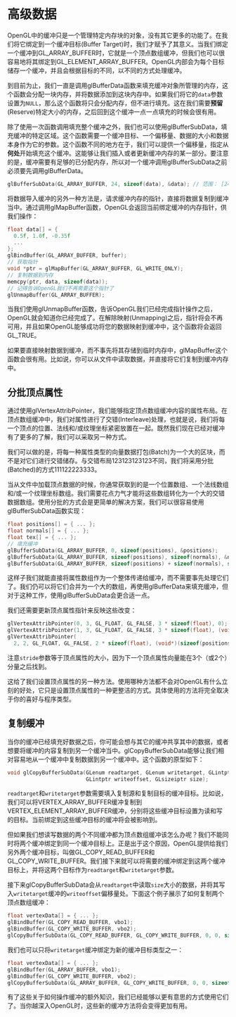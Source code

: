 # 高级数据

OpenGL中的缓冲只是一个管理特定内存块的对象，没有其它更多的功能了。在我们将它绑定到一个缓冲目标(Buffer Target)时，我们才赋予了其意义。当我们绑定一个缓冲到GL_ARRAY_BUFFER时，它就是一个顶点数组缓冲，但我们也可以很容易地将其绑定到GL_ELEMENT_ARRAY_BUFFER。OpenGL内部会为每个目标储存一个缓冲，并且会根据目标的不同，以不同的方式处理缓冲。

到目前为止，我们一直是调用glBufferData函数来填充缓冲对象所管理的内存，这个函数会分配一块内存，并将数据添加到这块内存中。如果我们将它的`data`参数设置为`NULL`，那么这个函数将只会分配内存，但不进行填充。这在我们需要**预留**(Reserve)特定大小的内存，之后回到这个缓冲一点一点填充的时候会很有用。

除了使用一次函数调用填充整个缓冲之外，我们也可以使用glBufferSubData，填充缓冲的特定区域。这个函数需要一个缓冲目标、一个偏移量、数据的大小和数据本身作为它的参数。这个函数不同的地方在于，我们可以提供一个偏移量，指定从**何处**开始填充这个缓冲。这能够让我们插入或者更新缓冲内存的某一部分。要注意的是，缓冲需要有足够的已分配内存，所以对一个缓冲调用glBufferSubData之前必须要先调用glBufferData。

```c++
glBufferSubData(GL_ARRAY_BUFFER, 24, sizeof(data), &data); // 范围： [24, 24 + sizeof(data)]
```

将数据导入缓冲的另外一种方法是，请求缓冲内存的指针，直接将数据复制到缓冲当中。通过调用glMapBuffer函数，OpenGL会返回当前绑定缓冲的内存指针，供我们操作：

```c++
float data[] = {
  0.5f, 1.0f, -0.35f
  ...
};
glBindBuffer(GL_ARRAY_BUFFER, buffer);
// 获取指针
void *ptr = glMapBuffer(GL_ARRAY_BUFFER, GL_WRITE_ONLY);
// 复制数据到内存
memcpy(ptr, data, sizeof(data));
// 记得告诉OpenGL我们不再需要这个指针了
glUnmapBuffer(GL_ARRAY_BUFFER);
```

当我们使用glUnmapBuffer函数，告诉OpenGL我们已经完成指针操作之后，OpenGL就会知道你已经完成了。在解除映射(Unmapping)之后，指针将会不再可用，并且如果OpenGL能够成功将您的数据映射到缓冲中，这个函数将会返回GL_TRUE。

如果要直接映射数据到缓冲，而不事先将其存储到临时内存中，glMapBuffer这个函数会很有用。比如说，你可以从文件中读取数据，并直接将它们复制到缓冲内存中。

## 分批顶点属性

通过使用glVertexAttribPointer，我们能够指定顶点数组缓冲内容的属性布局。在顶点数组缓冲中，我们对属性进行了交错(Interleave)处理，也就是说，我们将每一个顶点的位置、法线和/或纹理坐标紧密放置在一起。既然我们现在已经对缓冲有了更多的了解，我们可以采取另一种方式。

我们可以做的是，将每一种属性类型的向量数据打包(Batch)为一个大的区块，而不是对它们进行交错储存。与交错布局123123123123不同，我们将采用分批(Batched)的方式111122223333。

当从文件中加载顶点数据的时候，你通常获取到的是一个位置数组、一个法线数组和/或一个纹理坐标数组。我们需要花点力气才能将这些数组转化为一个大的交错数据数组。使用分批的方式会是更简单的解决方案，我们可以很容易使用glBufferSubData函数实现：

```c++
float positions[] = { ... };
float normals[] = { ... };
float tex[] = { ... };
// 填充缓冲
glBufferSubData(GL_ARRAY_BUFFER, 0, sizeof(positions), &positions);
glBufferSubData(GL_ARRAY_BUFFER, sizeof(positions), sizeof(normals), &normals);
glBufferSubData(GL_ARRAY_BUFFER, sizeof(positions) + sizeof(normals), sizeof(tex), &tex);
```

这样子我们就能直接将属性数组作为一个整体传递给缓冲，而不需要事先处理它们了。我们仍可以将它们合并为一个大的数组，再使用glBufferData来填充缓冲，但对于这种工作，使用glBufferSubData会更合适一点。

我们还需要更新顶点属性指针来反映这些改变：

```c++
glVertexAttribPointer(0, 3, GL_FLOAT, GL_FALSE, 3 * sizeof(float), 0);  
glVertexAttribPointer(1, 3, GL_FLOAT, GL_FALSE, 3 * sizeof(float), (void*)(sizeof(positions)));  
glVertexAttribPointer(
  2, 2, GL_FLOAT, GL_FALSE, 2 * sizeof(float), (void*)(sizeof(positions) + sizeof(normals)));
```

注意`stride`参数等于顶点属性的大小，因为下一个顶点属性向量能在3个（或2个）分量之后找到。

这给了我们设置顶点属性的另一种方法。使用哪种方法都不会对OpenGL有什么立刻的好处，它只是设置顶点属性的一种更整洁的方式。具体使用的方法将完全取决于你的喜好与程序类型。

## 复制缓冲

当你的缓冲已经填充好数据之后，你可能会想与其它的缓冲共享其中的数据，或者想要将缓冲的内容复制到另一个缓冲当中。glCopyBufferSubData能够让我们相对容易地从一个缓冲中复制数据到另一个缓冲中。这个函数的原型如下：

```c++
void glCopyBufferSubData(GLenum readtarget, GLenum writetarget, GLintptr readoffset,
                         GLintptr writeoffset, GLsizeiptr size);
```

`readtarget`和`writetarget`参数需要填入复制源和复制目标的缓冲目标。比如说，我们可以将VERTEX_ARRAY_BUFFER缓冲复制到VERTEX_ELEMENT_ARRAY_BUFFER缓冲，分别将这些缓冲目标设置为读和写的目标。当前绑定到这些缓冲目标的缓冲将会被影响到。

但如果我们想读写数据的两个不同缓冲都为顶点数组缓冲该怎么办呢？我们不能同时将两个缓冲绑定到同一个缓冲目标上。正是出于这个原因，OpenGL提供给我们另外两个缓冲目标，叫做GL_COPY_READ_BUFFER和GL_COPY_WRITE_BUFFER。我们接下来就可以将需要的缓冲绑定到这两个缓冲目标上，并将这两个目标作为`readtarget`和`writetarget`参数。

接下来glCopyBufferSubData会从`readtarget`中读取`size`大小的数据，并将其写入`writetarget`缓冲的`writeoffset`偏移量处。下面这个例子展示了如何复制两个顶点数组缓冲：

```c++
float vertexData[] = { ... };
glBindBuffer(GL_COPY_READ_BUFFER, vbo1);
glBindBuffer(GL_COPY_WRITE_BUFFER, vbo2);
glCopyBufferSubData(GL_COPY_READ_BUFFER, GL_COPY_WRITE_BUFFER, 0, 0, sizeof(vertexData));
```

我们也可以只将`writetarget`缓冲绑定为新的缓冲目标类型之一：

```c++
float vertexData[] = { ... };
glBindBuffer(GL_ARRAY_BUFFER, vbo1);
glBindBuffer(GL_COPY_WRITE_BUFFER, vbo2);
glCopyBufferSubData(GL_ARRAY_BUFFER, GL_COPY_WRITE_BUFFER, 0, 0, sizeof(vertexData));
```

有了这些关于如何操作缓冲的额外知识，我们已经能够以更有意思的方式使用它们了。当你越深入OpenGL时，这些新的缓冲方法将会变得更加有用。